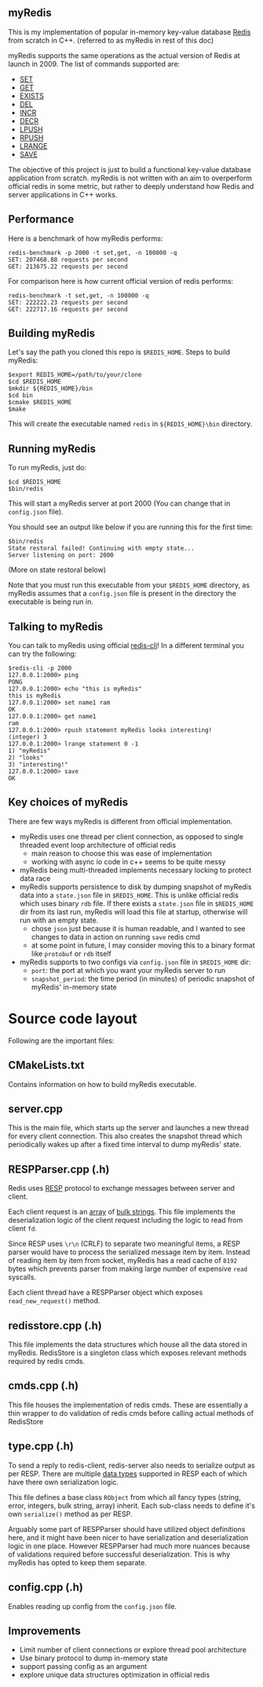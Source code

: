 myRedis
-------

This is my implementation of popular in-memory key-value database [Redis](https://github.com/redis/redis) from scratch in C++. (referred to as myRedis in rest of this doc)

myRedis supports the same operations as the actual version of Redis at launch in 2009. The list of commands supported are:

- [SET](https://redis.io/docs/latest/commands/set/)
- [GET](https://redis.io/docs/latest/commands/get/)
- [EXISTS](https://redis.io/docs/latest/commands/exists/)
- [DEL](https://redis.io/docs/latest/commands/del/)
- [INCR](https://redis.io/docs/latest/commands/incr/)
- [DECR](https://redis.io/docs/latest/commands/decr/)
- [LPUSH](https://redis.io/docs/latest/commands/lpush/)
- [RPUSH](https://redis.io/docs/latest/commands/rpush/)
- [LRANGE](https://redis.io/docs/latest/commands/lrange/)
- [SAVE](https://redis.io/docs/latest/commands/save/)

The objective of this project is just to build a functional key-value database application from scratch. myRedis is not written with an aim to overperform official redis in some metric, but rather to deeply understand how Redis and server applications in C++ works. 

Performance 
-----------

Here is a benchmark of how myRedis performs:

```
redis-benchmark -p 2000 -t set,get, -n 100000 -q
SET: 207468.88 requests per second
GET: 213675.22 requests per second
```

For comparison here is how current official version of redis performs:
```
redis-benchmark -t set,get, -n 100000 -q
SET: 222222.23 requests per second
GET: 222717.16 requests per second
```

Building myRedis
----------------

Let's say the path you cloned this repo is `$REDIS_HOME`. Steps to build myRedis:
```
$export REDIS_HOME=/path/to/your/clone
$cd $REDIS_HOME
$mkdir ${REDIS_HOME}/bin
$cd bin
$cmake $REDIS_HOME
$make
```

This will create the executable named `redis` in `${REDIS_HOME}\bin` directory.

Running myRedis
----------------

To run myRedis, just do:
```
$cd $REDIS_HOME
$bin/redis
```

This will start a myRedis server at port 2000 (You can change that in `config.json` file).

You should see an output like below if you are running this for the first time:
```
$bin/redis
State restoral failed! Continuing with empty state...
Server listening on port: 2000
```

(More on state restoral below)

Note that you must run this executable from your `$REDIS_HOME` directory, as myRedis assumes that a 
`config.json` file is present in the directory the executable is being run in.

Talking to myRedis
------------------

You can talk to myRedis using official [redis-cli](https://redis.io/docs/latest/develop/connect/cli/)! In a different terminal you can try the following:
```
$redis-cli -p 2000
127.0.0.1:2000> ping
PONG
127.0.0.1:2000> echo "this is myRedis"
this is myRedis
127.0.0.1:2000> set name1 ram 
OK
127.0.0.1:2000> get name1
ram
127.0.0.1:2000> rpush statement myRedis looks interesting!
(integer) 3
127.0.0.1:2000> lrange statement 0 -1
1) "myRedis"
2) "looks"
3) "interesting!"
127.0.0.1:2000> save
OK
```

Key choices of myRedis
----------------------
There are few ways myRedis is different from official implementation. 

- myRedis uses one thread per client connection, as opposed to single threaded event loop architecture of official redis
    - main reason to choose this was ease of implementation
    - working with async io code in c++ seems to be quite messy
- myRedis being multi-threaded implements necessary locking to protect data race
- myRedis supports persistence to disk by dumping snapshot of myRedis data into a `state.json` file in `$REDIS_HOME`. This is unlike official redis which uses binary `rdb` file. If there exists a `state.json` file in `$REDIS_HOME` dir from its last run, myRedis will load this file at startup, otherwise will run with an empty state.
    - chose `json` just because it is human readable, and I wanted to see changes to data in action on running `save` redis cmd
    - at some point in future, I may consider moving this to a binary format like `protobuf` or `rdb` itself
- myRedis supports to two configs via `config.json` file in `$REDIS_HOME` dir:
    - `port`: the port at which you want your myRedis server to run
    - `snapshot_period`: the time period (in minutes) of periodic snapshot of myRedis' in-memory state


Source code layout
===

Following are the important files:

CMakeLists.txt
--------------
Contains information on how to build myRedis executable.

server.cpp
----------
This is the main file, which starts up the server and launches a new thread for every client connection. This also creates the snapshot thread which periodically wakes up after a fixed time interval to dump myRedis' state.

RESPParser.cpp (.h)
-------------------
Redis uses [RESP](https://redis.io/docs/latest/develop/reference/protocol-spec/) protocol to exchange messages between server and client. 

Each client request is an [array](https://redis.io/docs/latest/develop/reference/protocol-spec/#arrays) of [bulk strings](https://redis.io/docs/latest/develop/reference/protocol-spec/#bulk-strings). This file implements the deserialization logic of the client request including the logic to read from client `fd`.

Since RESP uses `\r\n` (CRLF) to separate two meaningful items, a RESP parser would have to process the serialized message item by item. Instead of reading item by item from socket, myRedis has a read cache of `8192` bytes which prevents parser from making large number of expensive `read` syscalls.

Each client thread have a RESPParser object which exposes `read_new_request()` method.

redisstore.cpp (.h)
-------------------

This file implements the data structures which house all the data stored in myRedis. RedisStore is a singleton class which exposes relevant methods required by redis cmds.

cmds.cpp (.h)
-------------

This file houses the implementation of redis cmds. These are essentially a thin wrapper to do validation of redis cmds before calling actual methods of RedisStore

type.cpp (.h)
-------------

To send a reply to redis-client, redis-server also needs to serialize output as per RESP. There are multiple [data types](https://redis.io/docs/latest/develop/reference/protocol-spec/#resp-protocol-description) supported in RESP each of which have there own serialization logic. 

This file defines a base class `RObject` from which all fancy types (string, error, integers, bulk string, array) inherit. Each sub-class needs to define it's own `serialize()` method as per RESP.

Arguably some part of RESPParser should have utilized object definitions here, and it might have been nicer to have serialization and deserialization logic in one place. However RESPParser had much more nuances because of validations required before successful deserialization. This is why myRedis has opted to keep them separate.

config.cpp (.h)
---------------

Enables reading up config from the `config.json` file.

Improvements
------------

- Limit number of client connections or explore thread pool architecture
- Use binary protocol to dump in-memory state
- support passing config as an argument
- explore unique data structures optimization in official redis


